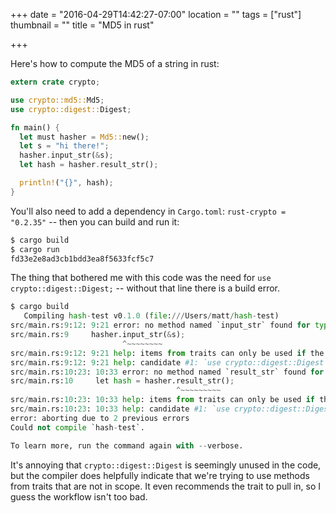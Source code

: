 +++
date = "2016-04-29T14:42:27-07:00"
location = ""
tags = ["rust"]
thumbnail = ""
title = "MD5 in rust"

+++

Here's how to compute the MD5 of a string in rust:

<!--more-->

```rust
extern crate crypto;

use crypto::md5::Md5;
use crypto::digest::Digest;

fn main() {
  let must hasher = Md5::new();
  let s = "hi there!";
  hasher.input_str(&s);
  let hash = hasher.result_str();

  println!("{}", hash);
}
```

You'll also need to add a dependency in `Cargo.toml`: `rust-crypto = "0.2.35"` --
then you can build and run it:

```python
$ cargo build
$ cargo run
fd33e2e8ad3cb1bdd3ea8f5633fcf5c7
```

The thing that bothered me with this code was the need for `use crypto::digest::Digest;` --
without that line there is a build error.

```python
$ cargo build
   Compiling hash-test v0.1.0 (file:///Users/matt/hash-test)
src/main.rs:9:12: 9:21 error: no method named `input_str` found for type `crypto::md5::Md5` in the current scope
src/main.rs:9     hasher.input_str(&s);
                         ^~~~~~~~~
src/main.rs:9:12: 9:21 help: items from traits can only be used if the trait is in scope; the following trait is implemented but not in scope, perhaps add a `use` for it:
src/main.rs:9:12: 9:21 help: candidate #1: `use crypto::digest::Digest`
src/main.rs:10:23: 10:33 error: no method named `result_str` found for type `crypto::md5::Md5` in the current scope
src/main.rs:10     let hash = hasher.result_str();
                                     ^~~~~~~~~~
src/main.rs:10:23: 10:33 help: items from traits can only be used if the trait is in scope; the following trait is implemented but not in scope, perhaps add a `use` for it:
src/main.rs:10:23: 10:33 help: candidate #1: `use crypto::digest::Digest`
error: aborting due to 2 previous errors
Could not compile `hash-test`.

To learn more, run the command again with --verbose.
```

It's annoying that `crypto::digest::Digest` is seemingly unused in the code,
but the compiler does helpfully indicate that we're trying to use methods from traits that are not in scope.
It even recommends the trait to pull in, so I guess the workflow isn't too bad.
